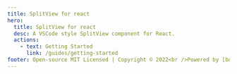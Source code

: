 ```yaml
---
title: SplitView for react
hero:
  title: SplitView for react
  desc: A VSCode style SplitView component for React.
  actions:
    - text: Getting Started
      link: /guides/getting-started
footer: Open-source MIT Licensed | Copyright © 2022<br />Powered by [boywangxj@hotmail.com](mailto:boywangxj@hotmail.com)
---
```

